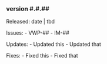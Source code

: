 ### version #.#.##
Released: date | tbd

Issues:
    - VWP-##
    - IM-##

Updates:
    - Updated this
    - Updated that

Fixes:
    - Fixed this
    - Fixed that